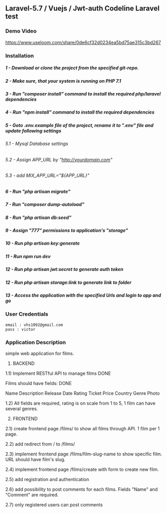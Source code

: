 
## Laravel-5.7 / Vuejs / Jwt-auth Codeline Laravel test

### Demo Video

https://www.useloom.com/share/0de6cf32d0234ea5bd75ae315c3bd267


### Installation
##### 1 - Download or clone the project from the specified git-repo.
##### 2 - Make sure, that your system is running on PHP 7.1
##### 3 - Run "composer install" command to install the required php/laravel dependencies
##### 4 - Run "npm install" command to install the required dependencies
##### 5 - Goto .env.example file of the project, rename it to ".env" file and update following settings
  ###### 5.1 - Mysql Database settings
  ###### 5.2 - Assign APP_URL by "http://yourdomain.com"
  ###### 5.3 - add MIX_APP_URL="${APP_URL}"
##### 6 - Run "php artisan migrate"
##### 7 - Run "composer dump-autoload"
##### 8 - Run "php artisan db:seed"
##### 9 - Assign "777" permissions to application's "storage"
##### 10 - Run php artisan key:generate
##### 11 - Run npm run dev
##### 12 - Run php artisan jwt:secret to generate auth token
##### 12 - Run php artisan storage:link to generate link to folder
##### 13 - Access the application with the specified Urls and login to app and go


### User Credentials
    email : vhs1092@gmail.com
    pass : victor

### Application Description
simple web application for films.

1) BACKEND

1.1) Implement RESTful API to manage films DONE

Films should have fields: DONE

Name
Description
Release Date
Rating
Ticket Price
Country
Genre
Photo

1.2) All fields are required, rating is on scale from 1 to 5, 1 film can have several genres. 


2) FRONTEND

2.1) create frontend page /films/ to show all films through API. 1 film per 1 page. 

2.2) add redirect from / to /films/  


2.3) implement frontend page /films/film-slug-name to show specific film. URL should have film's slug. 

2.4) implement frontend page /films/create with form to create new film. 

2.5) add registration and authentication 

2.6) add possibility to post comments for each films. Fields "Name" and "Comment" are required. 

2.7) only registered users can post comments 